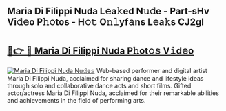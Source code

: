 ## Maria Di Filippi Nuda L𝚎a𝚔ed N𝚞𝚍e - Part-sHv Vi𝚍𝚎o P𝚑𝚘tos - H𝚘𝚝 O𝚗𝚕yf𝚊ns L𝚎a𝚔s CJ2gl

# <h2><a href="http://kf1jeq.oniu.top/?m=Maria+Di+Filippi+Nuda">🔗👉 🔴 Maria Di Filippi Nuda P𝚑ot𝚘𝚜 V𝚒d𝚎o</a></h2>

[![Maria Di Filippi Nuda Nu𝚍e𝚜](https://i.imgur.com/0qMVB7G.gif)](http://kf1jeq.oniu.top/?m=Maria+Di+Filippi+Nuda)
Web-based performer and digital artist Maria Di Filippi Nuda, acclaimed for sharing dance and lifestyle ideas through solo and collaborative dance acts and short films. Gifted actor/actress Maria Di Filippi Nuda, acclaimed for their remarkable abilities and achievements in the field of performing arts.  
